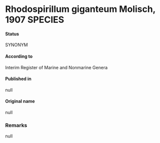 # Rhodospirillum giganteum Molisch, 1907 SPECIES

#### Status
SYNONYM

#### According to
Interim Register of Marine and Nonmarine Genera

#### Published in
null

#### Original name
null

### Remarks
null
